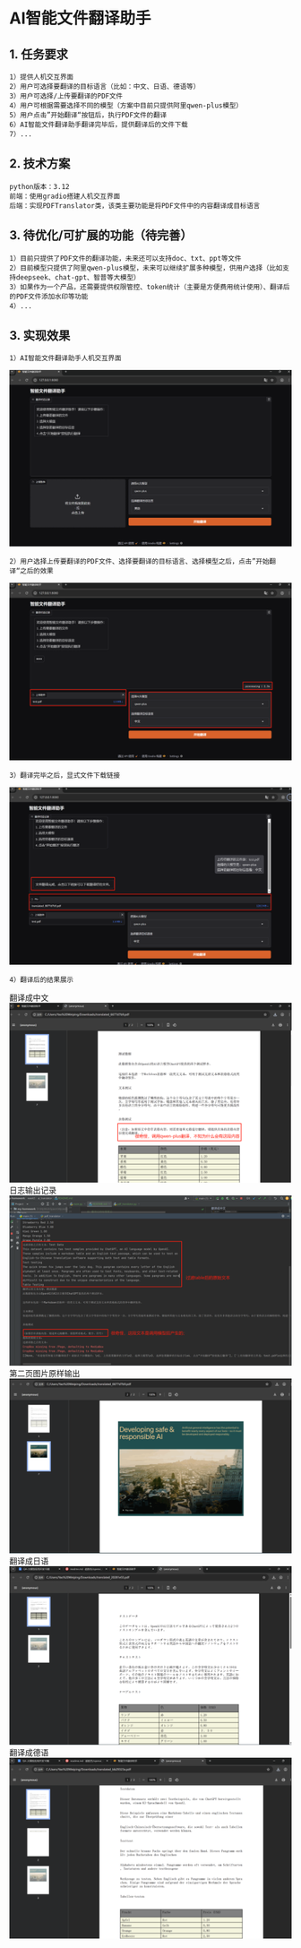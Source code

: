 # AI智能文件翻译助手
## 1. 任务要求
    1）提供人机交互界面
    2）用户可选择要翻译的目标语言（比如：中文、日语、德语等）
    3）用户可选择/上传要翻译的PDF文件
    4）用户可根据需要选择不同的模型（方案中目前只提供阿里qwen-plus模型）
    5）用户点击”开始翻译“按钮后，执行PDF文件的翻译
    6）AI智能文件翻译助手翻译完毕后，提供翻译后的文件下载
    7）...
## 2. 技术方案
    python版本：3.12
    前端：使用gradio搭建人机交互界面
    后端：实现PDFTranslator类，该类主要功能是将PDF文件中的内容翻译成目标语言
## 3. 待优化/可扩展的功能（待完善）
    1）目前只提供了PDF文件的翻译功能，未来还可以支持doc、txt、ppt等文件
    2）目前模型只提供了阿里qwen-plus模型，未来可以继续扩展多种模型，供用户选择（比如支持deepseek、chat-gpt、智普等大模型）
    3）如果作为一个产品，还需要提供权限管控、token统计（主要是方便费用统计使用）、翻译后的PDF文件添加水印等功能
    4）...
## 3. 实现效果
    1）AI智能文件翻译助手人机交互界面
![img.png](images/img1.png)
    
    2）用户选择上传要翻译的PDF文件、选择要翻译的目标语言、选择模型之后，点击”开始翻译“之后的效果
![img.png](images/img2.png)    

    3）翻译完毕之后，显式文件下载链接
![img.png](images/img3.png)

    4）翻译后的结果展示
翻译成中文
![img.png](images/img4.png)
日志输出记录
![img.png](images/img8.png)
第二页图片原样输出
![img.png](images/img5.png)
翻译成日语
![img.png](images/img6.png)
翻译成德语
![img.png](images/img7.png)